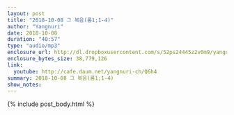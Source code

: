```yaml
---
layout: post
title: "2018-10-08 그 복음(롬1;1-4)"
author: "Yangnuri"
date: 2018-10-08
duration: "40:57"
type: "audio/mp3"
enclosure_url: http://dl.dropboxusercontent.com/s/52ps24445z2v0m9/yangnurichurch181008.mp3
enclosure_bytes_size: 38,779,126
link:
  youtube: http://cafe.daum.net/yangnuri-ch/Q6h4
summary: 2018-10-08 그 복음(롬1;1-4)
show_notes:
---
```


{% include post_body.html %}
